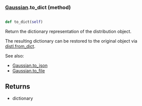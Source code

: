 ### [Gaussian](Gaussian.md).to_dict (method)


```py

def to_dict(self)

```



Return the dictionary representation of the distribution object.

The resulting dictionary can be restored to the original object
via [distl.from_dict](distl.from_dict.md).

See also:

* [Gaussian.to_json](Gaussian.to_json.md)
* [Gaussian.to_file](Gaussian.to_file.md)

Returns
--------
* dictionary

